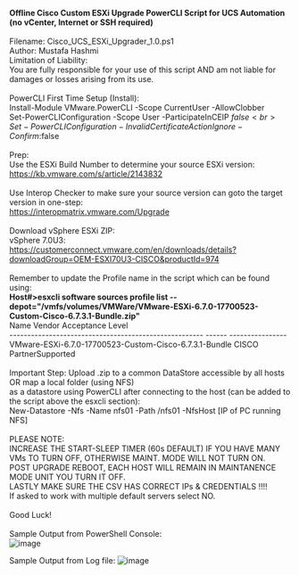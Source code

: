 <b>Offline Cisco Custom ESXi Upgrade PowerCLI Script for UCS Automation (no vCenter, Internet or SSH required)<br></b><br>
Filename: Cisco_UCS_ESXi_Upgrader_1.0.ps1<br>
Author: Mustafa Hashmi<br>
Limitation of Liability: <br>
You are fully responsible for your use of this script AND am not liable for damages or losses arising from its use.<br>
<br>
PowerCLI First Time Setup (Install):<br>
Install-Module VMware.PowerCLI -Scope CurrentUser -AllowClobber<br>
Set-PowerCLIConfiguration -Scope User -ParticipateInCEIP $false<br>
Set-PowerCLIConfiguration -InvalidCertificateAction Ignore -Confirm:$false<br>
<br>
Prep:<br>
Use the ESXi Build Number to determine your source ESXi version:<br>
https://kb.vmware.com/s/article/2143832<br>
<br>
Use Interop Checker to make sure your source version can goto the target version in one-step:<br>
https://interopmatrix.vmware.com/Upgrade<br>
<br>
Download vSphere ESXi ZIP:<br>
vSphere 7.0U3: https://customerconnect.vmware.com/en/downloads/details?downloadGroup=OEM-ESXI70U3-CISCO&productId=974<br>
<br>
Remember to update the Profile name in the script which can be found using:<br>
<b>Host#>esxcli software sources profile list --depot="/vmfs/volumes/VMWare/VMware-ESXi-6.7.0-17700523-Custom-Cisco-6.7.3.1-Bundle.zip"</b><br>
Name                                                    Vendor  Acceptance Level<br>
------------------------------------------------------  ------  ----------------<br>
VMware-ESXi-6.7.0-17700523-Custom-Cisco-6.7.3.1-Bundle  CISCO   PartnerSupported<br>
<br>
Important Step: Upload .zip to a common DataStore accessible by all hosts OR map a local folder (using NFS) <br>
as a datastore using PowerCLI after connecting to the host (can be added to the script above the esxcli section):<br>
New-Datastore -Nfs -Name nfs01 -Path /nfs01 -NfsHost [IP of PC running NFS]<br>
<br>
PLEASE NOTE:<br>
INCREASE THE START-SLEEP TIMER (60s DEFAULT) IF YOU HAVE MANY VMs TO TURN OFF, OTHERWISE MAINT. MODE WILL NOT TURN ON.<br>
POST UPGRADE REBOOT, EACH HOST WILL REMAIN IN MAINTANENCE MODE UNIT YOU TURN IT OFF.<br>
LASTLY MAKE SURE THE CSV HAS CORRECT IPs & CREDENTIALS !!!!<br>
If asked to work with multiple default servers select NO.<br>
<br>
Good Luck!<br>
<br>
Sample Output from PowerShell Console:<br>
![image](https://user-images.githubusercontent.com/85717393/209218291-2c9069e3-e7f9-4dd9-ae96-e36dc0c5d869.png)

Sample Output from Log file:
![image](https://user-images.githubusercontent.com/85717393/209022299-ade896bb-e5ee-46f9-b281-f6636211a53a.png)
